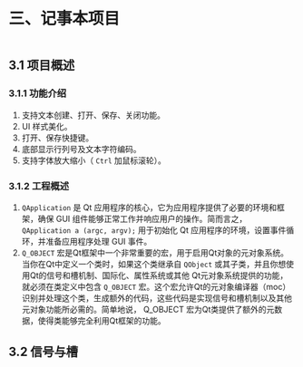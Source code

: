 # 三、记事本项目

```table-of-contents
```
## 3.1 项目概述

### 3.1.1 功能介绍

1. 支持文本创建、打开、保存、关闭功能。
2. UI 样式美化。
3. 打开、保存快捷键。
4. 底部显示行列号及文本字符编码。
5. 支持字体放大缩小（ `Ctrl` 加鼠标滚轮）。

### 3.1.2 工程概述

1.  `QApplication` 是 Qt 应用程序的核心，它为应用程序提供了必要的环境和框架，确保 GUI 组件能够正常工作并响应用户的操作。简而言之， `QApplication a (argc, argv);` 用于初始化 Qt 应用程序的环境，设置事件循环，并准备应用程序处理 GUI 事件。
2. `Q_OBJECT` 宏是Qt框架中一个非常重要的宏，用于启用Qt对象的元对象系统。当你在Qt中定义一个类时，如果这个类继承自 `QObject` 或其子类，并且你想使用Qt的信号和槽机制、国际化、属性系统或其他 Qt元对象系统提供的功能，就必须在类定义中包含 `Q_OBJECT` 宏。这个宏允许Qt的元对象编译器（moc）识别并处理这个类，生成额外的代码，这些代码是实现信号和槽机制以及其他元对象功能所必需的。简单地说， Q_OBJECT 宏为Qt类提供了额外的元数据，使得类能够完全利用Qt框架的功能。

## 3.2 信号与槽



